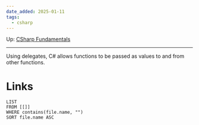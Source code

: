 ```yaml
---
date_added: 2025-01-11
tags:
  - csharp
---
```

Up: [CSharp Fundamentals](CSharp%20Fundamentals.md)
___
 Using delegates, C# allows functions to be passed as values to and from other functions.
# Links
```dataview
LIST
FROM [[]]
WHERE contains(file.name, "")
SORT file.name ASC
```
